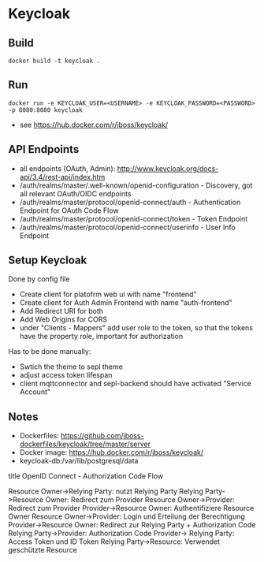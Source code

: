 # Keycloak 

## Build 
```shell
docker build -t keycloak .
```
## Run 
```shell
docker run -e KEYCLOAK_USER=<USERNAME> -e KEYCLOAK_PASSWORD=<PASSWORD> -p 8080:8080 keycloak
```
- see https://hub.docker.com/r/jboss/keycloak/

## API Endpoints
- all endpoints (OAuth, Admin): http://www.keycloak.org/docs-api/3.4/rest-api/index.htm
- /auth/realms/master/.well-known/openid-configuration - Discovery, got all relevant OAuth/OIDC endpoints
- /auth/realms/master/protocol/openid-connect/auth - Authentication Endpoint for OAuth Code Flow
- /auth/realms/master/protocol/openid-connect/token - Token Endpoint
- /auth/realms/master/protocol/openid-connect/userinfo - User Info Endpoint 

## Setup Keycloak
Done by config file
- Create client for platofrm web ui with name "frontend" 
- Create client for Auth Admin Frontend with name "auth-frontend"
- Add Redirect URI for both
- Add Web Origins for CORS 
- under "Clients - Mappers" add user role to the token, so that the tokens have the property role, important for authorization

Has to be done manually:
- Swtich the theme to sepl theme
- adjust access token lifespan
- client mqttconnector and sepl-backend should have activated "Service Account"

## Notes 
- Dockerfiles: https://github.com/jboss-dockerfiles/keycloak/tree/master/server
- Docker image: https://hub.docker.com/r/jboss/keycloak/
- keycloak-db:/var/lib/postgresql/data

title OpenID Connect - Authorization Code Flow

Resource Owner->Relying Party: nutzt Relying Party
Relying Party->Resource Owner: Redirect zum Provider
Resource Owner->Provider: Redirect zum Provider
Provider->Resource Owner: Authentifiziere Resource Owner
Resource Owner->Provider: Login und Erteilung der Berechtigung
Provider->Resource Owner: Redirect zur Relying Party + Authorization Code 
Relying Party->Provider: Authorization Code
Provider-> Relying Party: Access Token und ID Token
Relying Party->Resource: Verwendet geschützte Resource

